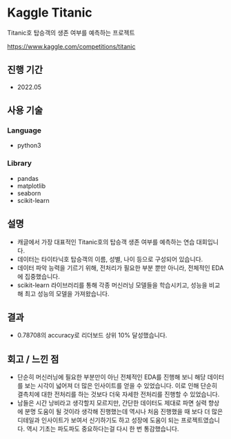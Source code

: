 # Kaggle Titanic
Titanic호 탑승객의 생존 여부를 예측하는 프로젝트

https://www.kaggle.com/competitions/titanic

## 진행 기간
- 2022.05

## 사용 기술
### Language
- python3
### Library
- pandas
- matplotlib
- seaborn
- scikit-learn

## 설명
- 캐글에서 가장 대표적인 Titanic호의 탑승객 생존 여부를 예측하는 연습 대회입니다.
- 데이터는 타이타닉호 탑승객의 이름, 성별, 나이 등으로 구성되어 있습니다.
- 데이터 파악 능력을 기르기 위해, 전처리가 필요한 부분 뿐만 아니라, 전체적인 EDA에 집중했습니다.
- scikit-learn 라이브러리를 통해 각종 머신러닝 모델들을 학습시키고, 성능을 비교해 최고 성능의 모델을 가져왔습니다.

## 결과
- 0.78708의 accuracy로 리더보드 상위 10% 달성했습니다.

## 회고 / 느낀 점
- 단순히 머신러닝에 필요한 부분만이 아닌 전체적인 EDA를 진행해 보니 해당 데이터를 보는 시각이 넓어져 더 많은 인사이트를 얻을 수 있었습니다. 이로 인해 단순히 결측치에 대한 전처리를 하는 것보다 더욱 자세한 전처리를 진행할 수 있었습니다.
- 남들은 시간 낭비라고 생각할지 모르지만, 간단한 데이터도 제대로 파면 실력 향상에 분명 도움이 될 것이라 생각해 진행했는데 역시나 처음 진행했을 때 보다 더 많은 디테일과 인사이트가 보여서 신기하기도 하고 성장에 도움이 되는 프로젝트였습니다. 역시 기초는 파도파도 중요하다는걸 다시 한 번 통감했습니다.
